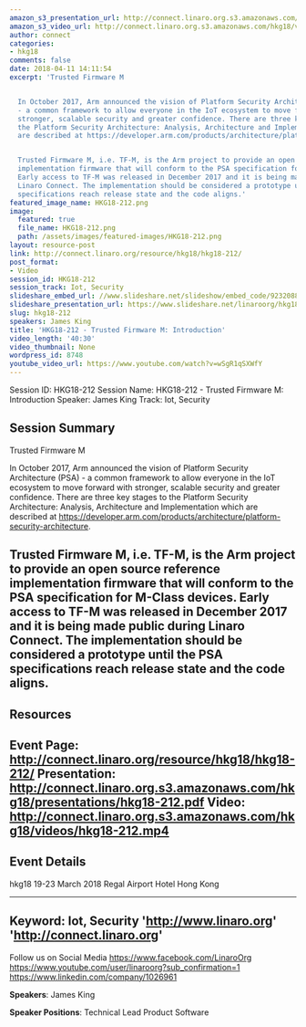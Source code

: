```yaml
---
amazon_s3_presentation_url: http://connect.linaro.org.s3.amazonaws.com/hkg18/presentations/hkg18-212.pdf
amazon_s3_video_url: http://connect.linaro.org.s3.amazonaws.com/hkg18/videos/hkg18-212.mp4
author: connect
categories:
- hkg18
comments: false
date: 2018-04-11 14:11:54
excerpt: 'Trusted Firmware M


  In October 2017, Arm announced the vision of Platform Security Architecture (PSA)
  - a common framework to allow everyone in the IoT ecosystem to move forward with
  stronger, scalable security and greater confidence. There are three key stages to
  the Platform Security Architecture: Analysis, Architecture and Implementation which
  are described at https://developer.arm.com/products/architecture/platform-security-architecture.


  Trusted Firmware M, i.e. TF-M, is the Arm project to provide an open source reference
  implementation firmware that will conform to the PSA specification for M-Class devices.
  Early access to TF-M was released in December 2017 and it is being made public during
  Linaro Connect. The implementation should be considered a prototype until the PSA
  specifications reach release state and the code aligns.'
featured_image_name: HKG18-212.png
image:
  featured: true
  file_name: HKG18-212.png
  path: /assets/images/featured-images/HKG18-212.png
layout: resource-post
link: http://connect.linaro.org/resource/hkg18/hkg18-212/
post_format:
- Video
session_id: HKG18-212
session_track: Iot, Security
slideshare_embed_url: //www.slideshare.net/slideshow/embed_code/92320886
slideshare_presentation_url: https://www.slideshare.net/linaroorg/hkg18212-trusted-firmware-m-introduction
slug: hkg18-212
speakers: James King
title: 'HKG18-212 - Trusted Firmware M: Introduction'
video_length: '40:30'
video_thumbnail: None
wordpress_id: 8748
youtube_video_url: https://www.youtube.com/watch?v=wSgR1qSXWfY
---
```


Session ID: HKG18-212
Session Name: HKG18-212 - Trusted Firmware M: Introduction
Speaker: James King
Track: Iot, Security


## Session Summary
Trusted Firmware M

In October 2017, Arm announced the vision of Platform Security Architecture (PSA) - a common framework to allow everyone in the IoT ecosystem to move forward with stronger, scalable security and greater confidence. There are three key stages to the Platform Security Architecture: Analysis, Architecture and Implementation which are described at https://developer.arm.com/products/architecture/platform-security-architecture.

Trusted Firmware M, i.e. TF-M, is the Arm project to provide an open source reference implementation firmware that will conform to the PSA specification for M-Class devices. Early access to TF-M was released in December 2017 and it is being made public during Linaro Connect. The implementation should be considered a prototype until the PSA specifications reach release state and the code aligns.
---------------------------------------------------
## Resources
Event Page: http://connect.linaro.org/resource/hkg18/hkg18-212/
Presentation: http://connect.linaro.org.s3.amazonaws.com/hkg18/presentations/hkg18-212.pdf
Video: http://connect.linaro.org.s3.amazonaws.com/hkg18/videos/hkg18-212.mp4
 ---------------------------------------------------
## Event Details
hkg18
19-23 March 2018 
Regal Airport Hotel Hong Kong

---------------------------------------------------
Keyword: Iot, Security
'http://www.linaro.org'
'http://connect.linaro.org'
---------------------------------------------------
Follow us on Social Media
https://www.facebook.com/LinaroOrg
https://www.youtube.com/user/linaroorg?sub_confirmation=1
https://www.linkedin.com/company/1026961

**Speakers**: James King

**Speaker Positions**: Technical Lead Product Software